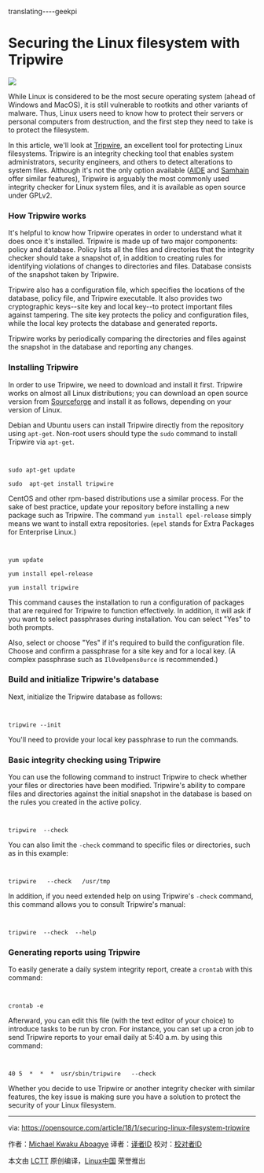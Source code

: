 translating----geekpi

Securing the Linux filesystem with Tripwire
======

![](https://opensource.com/sites/default/files/styles/image-full-size/public/lead-images/file_system.jpg?itok=pzCrX1Kc)

While Linux is considered to be the most secure operating system (ahead of Windows and MacOS), it is still vulnerable to rootkits and other variants of malware. Thus, Linux users need to know how to protect their servers or personal computers from destruction, and the first step they need to take is to protect the filesystem.

In this article, we'll look at [Tripwire][1], an excellent tool for protecting Linux filesystems. Tripwire is an integrity checking tool that enables system administrators, security engineers, and others to detect alterations to system files. Although it's not the only option available ([AIDE][2] and [Samhain][3] offer similar features), Tripwire is arguably the most commonly used integrity checker for Linux system files, and it is available as open source under GPLv2.

### How Tripwire works

It's helpful to know how Tripwire operates in order to understand what it does once it's installed. Tripwire is made up of two major components: policy and database. Policy lists all the files and directories that the integrity checker should take a snapshot of, in addition to creating rules for identifying violations of changes to directories and files. Database consists of the snapshot taken by Tripwire.

Tripwire also has a configuration file, which specifies the locations of the database, policy file, and Tripwire executable. It also provides two cryptographic keys--site key and local key--to protect important files against tampering. The site key protects the policy and configuration files, while the local key protects the database and generated reports.

Tripwire works by periodically comparing the directories and files against the snapshot in the database and reporting any changes.

### Installing Tripwire

In order to use Tripwire, we need to download and install it first. Tripwire works on almost all Linux distributions; you can download an open source version from [Sourceforge][4] and install it as follows, depending on your version of Linux.

Debian and Ubuntu users can install Tripwire directly from the repository using `apt-get`. Non-root users should type the `sudo` command to install Tripwire via `apt-get`.
```


sudo apt-get update

sudo  apt-get install tripwire  
```

CentOS and other rpm-based distributions use a similar process. For the sake of best practice, update your repository before installing a new package such as Tripwire. The command `yum install epel-release` simply means we want to install extra repositories. (`epel` stands for Extra Packages for Enterprise Linux.)
```


yum update

yum install epel-release

yum install tripwire  
```

This command causes the installation to run a configuration of packages that are required for Tripwire to function effectively. In addition, it will ask if you want to select passphrases during installation. You can select "Yes" to both prompts.

Also, select or choose "Yes" if it's required to build the configuration file. Choose and confirm a passphrase for a site key and for a local key. (A complex passphrase such as `Il0ve0pens0urce` is recommended.)

### Build and initialize Tripwire's database

Next, initialize the Tripwire database as follows:
```


tripwire --init
```

You'll need to provide your local key passphrase to run the commands.

### Basic integrity checking using Tripwire

You can use the following command to instruct Tripwire to check whether your files or directories have been modified. Tripwire's ability to compare files and directories against the initial snapshot in the database is based on the rules you created in the active policy.
```


tripwire  --check  
```

You can also limit the `-check` command to specific files or directories, such as in this example:
```


tripwire   --check   /usr/tmp  
```

In addition, if you need extended help on using Tripwire's `-check` command, this command allows you to consult Tripwire's manual:
```


tripwire  --check  --help  
```

### Generating reports using Tripwire

To easily generate a daily system integrity report, create a `crontab` with this command:
```


crontab -e
```

Afterward, you can edit this file (with the text editor of your choice) to introduce tasks to be run by cron. For instance, you can set up a cron job to send Tripwire reports to your email daily at 5:40 a.m. by using this command:
```


40 5  *  *  *  usr/sbin/tripwire   --check
```

Whether you decide to use Tripwire or another integrity checker with similar features, the key issue is making sure you have a solution to protect the security of your Linux filesystem.

--------------------------------------------------------------------------------

via: https://opensource.com/article/18/1/securing-linux-filesystem-tripwire

作者：[Michael Kwaku Aboagye][a]
译者：[译者ID](https://github.com/译者ID)
校对：[校对者ID](https://github.com/校对者ID)

本文由 [LCTT](https://github.com/LCTT/TranslateProject) 原创编译，[Linux中国](https://linux.cn/) 荣誉推出

[a]:https://opensource.com/users/revoks
[1]:https://www.tripwire.com/
[2]:http://aide.sourceforge.net/
[3]:http://www.la-samhna.de/samhain/
[4]:http://sourceforge.net/projects/tripwire
